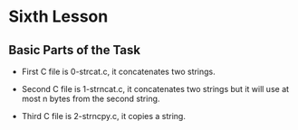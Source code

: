 # Sixth Lesson

## Basic Parts of the Task

- First C file is 0-strcat.c, it concatenates two strings.

- Second C file is 1-strncat.c, it concatenates two strings but it will use at most n bytes from the second string.

- Third C file is 2-strncpy.c, it copies a string.
